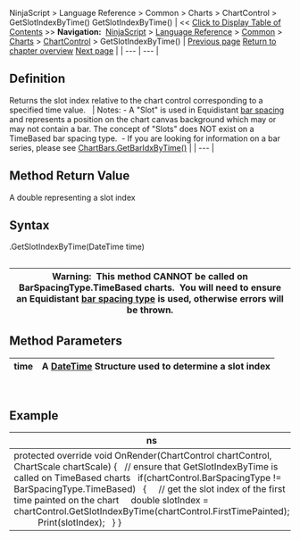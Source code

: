 ﻿
NinjaScript > Language Reference > Common > Charts > ChartControl > GetSlotIndexByTime()
GetSlotIndexByTime()
| << [Click to Display Table of Contents](getslotindexbytime.md) >> **Navigation:**     [NinjaScript](ninjascript-1.md) > [Language Reference](language_reference_wip-1.md) > [Common](common-1.md) > [Charts](chart-1.md) > [ChartControl](chartcontrol-1.md) > GetSlotIndexByTime() | [Previous page](chartcontrol_getbarpaintwidth-1.md) [Return to chapter overview](chartcontrol-1.md) [Next page](getslotindexbyx-1.md) |
| --- | --- |
## Definition
Returns the slot index relative to the chart control corresponding to a specified time value. 
 
| Notes:  - A "Slot" is used in Equidistant [bar spacing](barspacingtype-1.md) and represents a position on the chart canvas background which may or may not contain a bar. The concept of "Slots" does NOT exist on a TimeBased bar spacing type.  - If you are looking for information on a bar series, please see [ChartBars.GetBarIdxByTime()](chartbars_getbaridxbytime-1.md) |
| --- |

## Method Return Value
A double representing a slot index
## 
## Syntax
<ChartControl>.GetSlotIndexByTime(DateTime time)
## 
| Warning:  This method CANNOT be called on BarSpacingType.TimeBased charts.  You will need to ensure an Equidistant [bar spacing type](barspacingtype-1.md) is used, otherwise errors will be thrown. |
| --- |

## Method Parameters
| time | A [DateTime](https://msdn.microsoft.com/en-us/library/system.datetime(v=vs.110).aspx) Structure used to determine a slot index |
| --- | --- |
 
## 
## Example
| ns |
| --- |
| protected override void OnRender(ChartControl chartControl, ChartScale chartScale) {    // ensure that GetSlotIndexByTime is called on TimeBased charts    if(chartControl.BarSpacingType != BarSpacingType.TimeBased)    {      // get the slot index of the first time painted on the chart      double slotIndex = chartControl.GetSlotIndexByTime(chartControl.FirstTimePainted);             Print(slotIndex);    } } |

